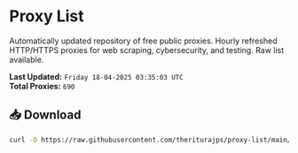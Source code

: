 # Proxy List

Automatically updated repository of free public proxies. Hourly refreshed HTTP/HTTPS proxies for web scraping, cybersecurity, and testing. Raw list available.

**Last Updated:** `Friday 18-04-2025 03:35:03 UTC`  
**Total Proxies:** `690`

## 📥 Download
```bash
curl -O https://raw.githubusercontent.com/theriturajps/proxy-list/main/proxies.txt
